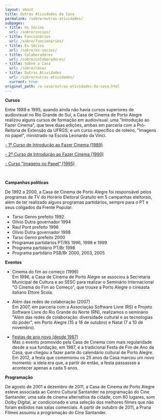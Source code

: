```yaml
---
layout: about
title: Outras Atividades da Casa
permalink: /sobre/outras-atividades/
subpages:
- title: Os Sócios
  url: /sobre/socios/
- title: Funcionários
  url: /sobre/funcionarios/
- title: Ex-Sócios
  url: /sobre/ex-socios/
- title: Colaboradores
  url: /sobre/colaboradores/
- title: Sobre a Casa
  url: /sobre/casa/
- title: Outras Atividades
  url: /sobre/outras-atividades/
  current: true
original_path: /a-casa/outras-atividades-da-casa.html
---
```

**Cursos**

Entre 1989 e 1995, quando ainda não havia cursos superiores de audiovisual no Rio Grande do Sul, a Casa de Cinema de Porto Alegre realizou alguns cursos de formação em audiovisual: uma "Introdução ao Fazer Cinema", que teve duas edições, ambas em parceria com a Pró-Reitoria de Extensão da UFRGS; e um curso específico de roteiro, "Imagens no papel", ministrado na Escola Leonardo da Vinci.

[\- 1º Curso de Introdução ao Fazer Cinema (1989)](https://www.casacinepoa.com.br/a-casa/outras-atividades-da-casa/introdu%C3%A7%C3%A3o-ao-fazer-cinema-1.html)

[\- 2º Curso de Introdução ao Fazer Cinema (1990)](https://www.casacinepoa.com.br/a-casa/outras-atividades-da-casa/introdu%C3%A7%C3%A3o-ao-fazer-cinema-2.html)

[\- Curso "Imagens no Papel" (1995)](https://www.casacinepoa.com.br/a-casa/outras-atividades-da-casa/imagens-no-papel.html)

 

**Campanhas políticas**

De 1992 a 2000, a Casa de Cinema de Porto Alegre foi responsável pelos programas de TV do Horário Eleitoral Gratuito em 5 campanhas eleitorais, além de ter realizado alguns programas partidários, sempre para o PT e seus coligados da Frente Popular.

- Tarso Genro prefeito 1992
- Olívio Dutra governador 1994
- Raul Pont prefeito 1996
- Olívio Dutra governador 1998
- Tarso Genro prefeito 2000
- Programas partidários PT/RS 1996, 1998 e 1999
- Programa partidário PT/Br 1998
- Programa partidário PSB/Br 2000, 2003, 2005

**Eventos**

- Cinema do fim ao começo (1996)  
Em 1996, a Casa de Cinema de Porto Alegre se associou à Secretaria Municipal de Cultura e ao SESC para realizar o Seminário Internacional "O Cinema do Fim ao Começo", que trouxe a Porto Alegre o cineasta italiano Ettore Scola.

- Além das redes de colaboração (2007)  
Em 2007, em parceria com a Associação Software Livre (RS) e Projeto Software Livre do Rio Grande do Norte (RN), realizamos o seminário "Além das redes de colaboração: diversidade cultural e as tecnologias do poder", em Porto Alegre (15 a 18 de outubro) e Natal (7 a 10 de novembro).
- [Festas de ano novo (desde 1987)](https://www.casacinepoa.com.br/a-casa/outras-atividades-da-casa/festa-da-casa.html)  
Mas o evento promovido pela Casa de Cinema com mais regularidade desde a sua fundação, em 1987, é a tradicional Festa de Fim de Ano da Casa, que chegou a fazer parte do calendário cultural de Porto Alegre. Em 2012, a festa que comemorou os 25 anos da Casa marcou um novo momento: a ideia era que, a partir de então, a festa passassse a acontecer apenas a cada 5 anos.

**Programação**

De agosto de 2001 a dezembro de 2011, a Casa de Cinema de Porto Alegre esteve associada ao Centro Cultural Santander na programação do Cine Santander, uma sala de cinema alternativa da cidade, com 80 lugares, som Dolby Digital, ar condicionado e uma seleção dos melhores filmes que não foram exibidos nas salas comerciais. A partir de outubro de 2011, a Prana FIlmes assumiu a programação do Cine Santander.
